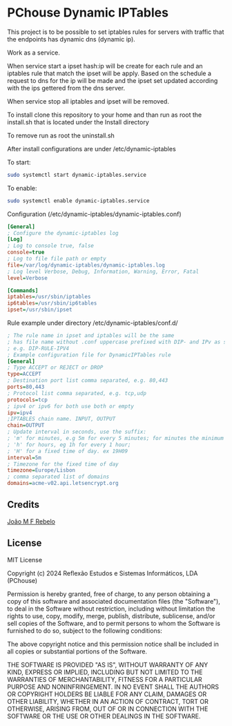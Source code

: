 # PChouse Dynamic IPTables

This project is to be possible to set iptables rules for servers with traffic that the endpoints has dynamic dns (dynamic ip).  

Work as a service.

When service start a ipset hash:ip will be create for each rule and an iptables rule that match the ipset will be apply. Based on the schedule a request to dns for the ip will be made and the ipset set updated according with the ips gettered from the dns server.

When service stop all iptables and ipset will be removed.

To install clone this repository to your home and than run as root the install.sh that is located under the Install directory

To remove run as root the uninstall.sh

After install configurations are under /etc/dynamic-iptables

To start:
```bash
sudo systemctl start dynamic-iptables.service
```

To enable:
```bash
sudo systemctl enable dynamic-iptables.service
```

Configuration (/etc/dynamic-iptables/dynamic-iptables.conf)
```ini
[General]
; Configure the dynamic-iptables log
[Log]
; Log to console true, false
console=true
; Log to file file path or empty
file=/var/log/dynamic-iptables/dynamic-iptables.log
; Log level Verbose, Debug, Information, Warning, Error, Fatal
level=Verbose

[Commands]
iptables=/usr/sbin/iptables
ip6tables=/usr/sbin/ip6tables
ipset=/usr/sbin/ipset
```
Rule example under directory /etc/dynamic-iptables/conf.d/
```ini
; The rule name in ipset and iptables will be the same 
; has file name without .conf uppercase prefixed with DIP- and IPv as suffix
; e.g. DIP-RULE-IPV4
; Example configuration file for DynamicIPTables rule
[General]
; Type ACCEPT or REJECT or DROP
type=ACCEPT
; Destination port list comma separated, e.g. 80,443
ports=80,443
; Protocol list comma separated, e.g. tcp,udp
protocols=tcp
; ipv4 or ipv6 for both use both or empty
ipv=ipv4
;IPTABLES chain name. INPUT, OUTPUT
chain=OUTPUT
; Update interval in seconds, use the suffix:
; 'm' for minutes, e.g 5m for every 5 minutes; for minutes the minimum value is 5
; 'h' for hours, eg 1h for every 1 hour;
; 'H' for a fixed time of day. ex 19H09
interval=5m
; Timezone for the fixed time of day
timezone=Europe/Lisbon
; comma separated list of domains
domains=acme-v02.api.letsencrypt.org
```

## Credits
[João M F Rebelo](https://github.com/joaomfrebelo)

## License

MIT License

Copyright (c) 2024 Reflexão Estudos e Sistemas Informáticos, LDA (PChouse)

 Permission is hereby granted, free of charge, to any person obtaining a copy
 of this software and associated documentation files (the "Software"), to deal
 in the Software without restriction, including without limitation the rights
 to use, copy, modify, merge, publish, distribute, sublicense, and/or sell
 copies of the Software, and to permit persons to whom the Software is
 furnished to do so, subject to the following conditions:

 The above copyright notice and this permission notice shall be included in
 all copies or substantial portions of the Software.

 THE SOFTWARE IS PROVIDED "AS IS", WITHOUT WARRANTY OF ANY KIND, EXPRESS OR
 IMPLIED, INCLUDING BUT NOT LIMITED TO THE WARRANTIES OF MERCHANTABILITY,
 FITNESS FOR A PARTICULAR PURPOSE AND NONINFRINGEMENT. IN NO EVENT SHALL THE
 AUTHORS OR COPYRIGHT HOLDERS BE LIABLE FOR ANY CLAIM, DAMAGES OR OTHER
 LIABILITY, WHETHER IN AN ACTION OF CONTRACT, TORT OR OTHERWISE, ARISING FROM,
 OUT OF OR IN CONNECTION WITH THE SOFTWARE OR THE USE OR OTHER DEALINGS IN
 THE SOFTWARE.

